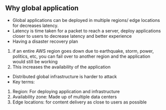 ## Why global application 
* Global applications can be deployed in multiple regions/ edge locations for decreases latency.
* Latency is time taken for a packet to reach a server, deploy applications closer to users to decrease latency and better experience
* Having a disaster recovery plan
1. if an entire AWS region goes down due to earthquake, storm, power, politics, etc, you can fail over to another region and the application would still be working 
2. This increases the availability of the application
* Distributed global infrastructure is harder to attack
* Key terms: 
1. Region: For deploying application and infrastructure
2. Availability zone: Made up of multiple data centers
3. Edge locations: for content delivery as close to users as possible